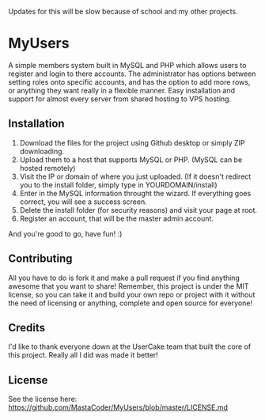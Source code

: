 Updates for this will be slow because of school and my other projects.

# MyUsers
A simple members system built in MySQL and PHP which allows users to register and login to there accounts. The administrator has options between setting roles onto specific accounts, and has the option to add more rows, or anything they want really in a flexible manner. Easy installation and support for almost every server from shared hosting to VPS hosting.

## Installation
1. Download the files for the project using Github desktop or simply ZIP downloading.
2. Upload them to a host that supports MySQL or PHP. (MySQL can be hosted remotely)
3. Visit the IP or domain of where you just uploaded. (If it doesn't redirect you to the install folder, simply type in YOURDOMAIN/install)
4. Enter in the MySQL information throught the wizard. If everything goes correct, you will see a success screen.
5. Delete the install folder (for security reasons) and visit your page at root.
6. Register an account, that will be the master admin account.

And you're good to go, have fun! :)

## Contributing
All you have to do is fork it and make a pull request if you find anything awesome that you want to share! Remember, this project is under the MIT license, so you can take it and build your own repo or project with it without the need of licensing or anything, complete and open source for everyone!

## Credits
I'd like to thank everyone down at the UserCake team that built the core of this project. Really all I did was made it better!

## License
See the license here: https://github.com/MastaCoder/MyUsers/blob/master/LICENSE.md
